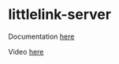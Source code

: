 # littlelink-server

Documentation [here](https://techno-tim.github.io/posts/open-source-linktree-alt/)

Video [here](https://www.youtube.com/watch?v=42SqfI_AjXU)